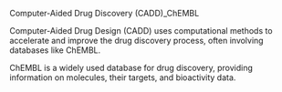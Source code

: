 Computer-Aided Drug Discovery (CADD)_ChEMBL

Computer-Aided Drug Design (CADD) uses computational methods to accelerate and improve the drug discovery process, often involving databases like ChEMBL. 

ChEMBL is a widely used database for drug discovery, providing information on molecules, their targets, and bioactivity data.

